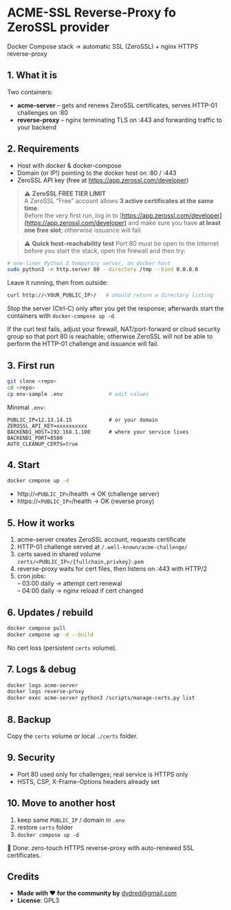 # ACME-SSL Reverse-Proxy fo ZeroSSL provider
Docker Compose stack → automatic SSL (ZeroSSL) + nginx HTTPS reverse-proxy

## 1. What it is
Two containers:  
- **acme-server** – gets and renews ZeroSSL certificates, serves HTTP-01 challenges on :80  
- **reverse-proxy** – nginx terminating TLS on :443 and forwarding traffic to your backend

## 2. Requirements
- Host with docker & docker-compose  
- Domain (or IP!) pointing to the docker host on :80 / :443  
- ZeroSSL API key (free at https://app.zerossl.com/developer)

> ⚠️ **ZeroSSL FREE TIER LIMIT**  
A ZeroSSL “Free” account allows **3 active certificates at the same time**.  
Before the very first run, log in to [https://app.zerossl.com/developer](https://app.zerossl.com/developer) and make sure you have **at least one free slot**; otherwise issuance will fail.

> ⚠️ **Quick host-reachability test**
Port 80 must be open to the Internet before you start the stack, open the firewall and then try:

```bash
# one-liner Python 3 temporary server, on docker host
sudo python3 -m http.server 80 --directory /tmp --bind 0.0.0.0
```

Leave it running, then from outside:

```bash
curl http://<YOUR_PUBLIC_IP>/   # should return a directory listing
```

Stop the server (Ctrl-C) only after you get the response; afterwards start the containers with `docker-compose up -d`.

If the curl test fails, adjust your firewall, NAT/port-forward or cloud security group so that port 80 is reachable; otherwise ZeroSSL will not be able to perform the HTTP-01 challenge and issuance will fail.

## 3. First run
```bash
git clone <repo>
cd <repo>
cp env-sample .env               # edit values
```
Minimal `.env`:
```
PUBLIC_IP=12.13.14.15            # or your domain
ZEROSSL_API_KEY=xxxxxxxxxx
BACKEND1_HOST=192.168.1.100      # where your service lives
BACKEND1_PORT=8580
AUTO_CLEANUP_CERTS=true
```

## 4. Start
```bash
docker compose up -d
```
- http://`<PUBLIC_IP>`/health → OK (challenge server)  
- https://`<PUBLIC_IP>`/health → OK (reverse proxy)

## 5. How it works
1. acme-server creates ZeroSSL account, requests certificate  
2. HTTP-01 challenge served at `/.well-known/acme-challenge/`  
3. certs saved in shared volume `certs/<PUBLIC_IP>/{fullchain,privkey}.pem`  
4. reverse-proxy waits for cert files, then listens on :443 with HTTP/2  
5. cron jobs:  
   – 03:00 daily → attempt cert renewal  
   – 04:00 daily → nginx reload if cert changed

## 6. Updates / rebuild
```bash
docker compose pull
docker compose up -d --build
```
No cert loss (persistent `certs` volume).

## 7. Logs & debug
```bash
docker logs acme-server
docker logs reverse-proxy
docker exec acme-server python3 /scripts/manage-certs.py list
```

## 8. Backup
Copy the `certs` volume or local `./certs` folder.

## 9. Security
- Port 80 used only for challenges; real service is HTTPS only  
- HSTS, CSP, X-Frame-Options headers already set

## 10. Move to another host
1. keep same `PUBLIC_IP` / domain in `.env`  
2. restore `certs` folder  
3. `docker compose up -d`

🙏 Done: zero-touch HTTPS reverse-proxy with auto-renewed SSL certificates.

## Credits

- **Made with ❤️ for the community by** dvdred@gmail.com  
- **License**: GPL3
